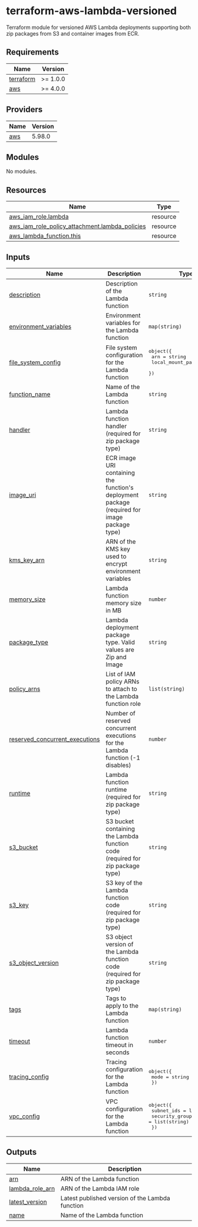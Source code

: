 # terraform-aws-lambda-versioned

Terraform module for versioned AWS Lambda deployments supporting both zip packages from S3 and container images from ECR.

<!-- BEGIN_TF_DOCS -->
## Requirements

| Name | Version |
|------|---------|
| <a name="requirement_terraform"></a> [terraform](#requirement\_terraform) | >= 1.0.0 |
| <a name="requirement_aws"></a> [aws](#requirement\_aws) | >= 4.0.0 |

## Providers

| Name | Version |
|------|---------|
| <a name="provider_aws"></a> [aws](#provider\_aws) | 5.98.0 |

## Modules

No modules.

## Resources

| Name | Type |
|------|------|
| [aws_iam_role.lambda](https://registry.terraform.io/providers/hashicorp/aws/latest/docs/resources/iam_role) | resource |
| [aws_iam_role_policy_attachment.lambda_policies](https://registry.terraform.io/providers/hashicorp/aws/latest/docs/resources/iam_role_policy_attachment) | resource |
| [aws_lambda_function.this](https://registry.terraform.io/providers/hashicorp/aws/latest/docs/resources/lambda_function) | resource |

## Inputs

| Name | Description | Type | Default | Required |
|------|-------------|------|---------|:--------:|
| <a name="input_description"></a> [description](#input\_description) | Description of the Lambda function | `string` | `null` | no |
| <a name="input_environment_variables"></a> [environment\_variables](#input\_environment\_variables) | Environment variables for the Lambda function | `map(string)` | `{}` | no |
| <a name="input_file_system_config"></a> [file\_system\_config](#input\_file\_system\_config) | File system configuration for the Lambda function | <pre>object({<br/>    arn              = string<br/>    local_mount_path = string<br/>  })</pre> | `null` | no |
| <a name="input_function_name"></a> [function\_name](#input\_function\_name) | Name of the Lambda function | `string` | n/a | yes |
| <a name="input_handler"></a> [handler](#input\_handler) | Lambda function handler (required for zip package type) | `string` | `null` | no |
| <a name="input_image_uri"></a> [image\_uri](#input\_image\_uri) | ECR image URI containing the function's deployment package (required for image package type) | `string` | `null` | no |
| <a name="input_kms_key_arn"></a> [kms\_key\_arn](#input\_kms\_key\_arn) | ARN of the KMS key used to encrypt environment variables | `string` | `null` | no |
| <a name="input_memory_size"></a> [memory\_size](#input\_memory\_size) | Lambda function memory size in MB | `number` | `128` | no |
| <a name="input_package_type"></a> [package\_type](#input\_package\_type) | Lambda deployment package type. Valid values are Zip and Image | `string` | `"Zip"` | no |
| <a name="input_policy_arns"></a> [policy\_arns](#input\_policy\_arns) | List of IAM policy ARNs to attach to the Lambda function role | `list(string)` | `[]` | no |
| <a name="input_reserved_concurrent_executions"></a> [reserved\_concurrent\_executions](#input\_reserved\_concurrent\_executions) | Number of reserved concurrent executions for the Lambda function (-1 disables) | `number` | `-1` | no |
| <a name="input_runtime"></a> [runtime](#input\_runtime) | Lambda function runtime (required for zip package type) | `string` | `null` | no |
| <a name="input_s3_bucket"></a> [s3\_bucket](#input\_s3\_bucket) | S3 bucket containing the Lambda function code (required for zip package type) | `string` | `null` | no |
| <a name="input_s3_key"></a> [s3\_key](#input\_s3\_key) | S3 key of the Lambda function code (required for zip package type) | `string` | `null` | no |
| <a name="input_s3_object_version"></a> [s3\_object\_version](#input\_s3\_object\_version) | S3 object version of the Lambda function code (required for zip package type) | `string` | `null` | no |
| <a name="input_tags"></a> [tags](#input\_tags) | Tags to apply to the Lambda function | `map(string)` | `{}` | no |
| <a name="input_timeout"></a> [timeout](#input\_timeout) | Lambda function timeout in seconds | `number` | `3` | no |
| <a name="input_tracing_config"></a> [tracing\_config](#input\_tracing\_config) | Tracing configuration for the Lambda function | <pre>object({<br/>    mode = string<br/>  })</pre> | `null` | no |
| <a name="input_vpc_config"></a> [vpc\_config](#input\_vpc\_config) | VPC configuration for the Lambda function | <pre>object({<br/>    subnet_ids         = list(string)<br/>    security_group_ids = list(string)<br/>  })</pre> | `null` | no |

## Outputs

| Name | Description |
|------|-------------|
| <a name="output_arn"></a> [arn](#output\_arn) | ARN of the Lambda function |
| <a name="output_lambda_role_arn"></a> [lambda\_role\_arn](#output\_lambda\_role\_arn) | ARN of the Lambda IAM role |
| <a name="output_latest_version"></a> [latest\_version](#output\_latest\_version) | Latest published version of the Lambda function |
| <a name="output_name"></a> [name](#output\_name) | Name of the Lambda function |
<!-- END_TF_DOCS -->
